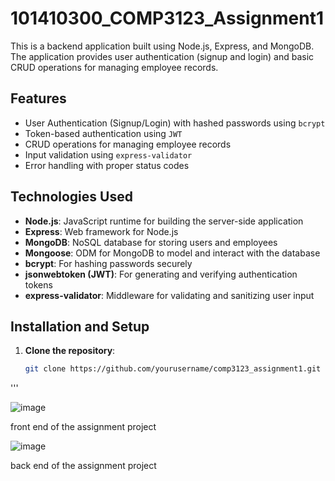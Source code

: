 # 101410300_COMP3123_Assignment1

This is a backend application built using Node.js, Express, and MongoDB. The application provides user authentication (signup and login) and basic CRUD operations for managing employee records.

## Features

- User Authentication (Signup/Login) with hashed passwords using `bcrypt`
- Token-based authentication using `JWT`
- CRUD operations for managing employee records
- Input validation using `express-validator`
- Error handling with proper status codes

## Technologies Used

- **Node.js**: JavaScript runtime for building the server-side application
- **Express**: Web framework for Node.js
- **MongoDB**: NoSQL database for storing users and employees
- **Mongoose**: ODM for MongoDB to model and interact with the database
- **bcrypt**: For hashing passwords securely
- **jsonwebtoken (JWT)**: For generating and verifying authentication tokens
- **express-validator**: Middleware for validating and sanitizing user input

## Installation and Setup

1. **Clone the repository**:
   ```bash
   git clone https://github.com/yourusername/comp3123_assignment1.git
'''

![image](https://github.com/user-attachments/assets/9ffad24e-b486-484a-a125-3fcebcfe65cf)

front end of the assignment project

![image](https://github.com/user-attachments/assets/32b8ee6d-0ca3-45a9-a78e-95e4fc1dac23)

back end of the assignment project



